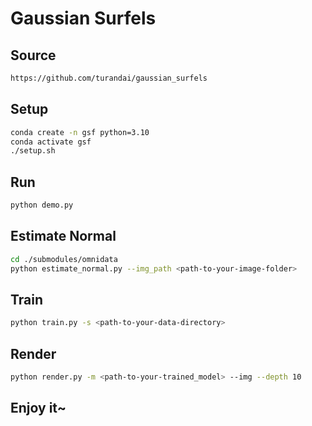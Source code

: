# Gaussian Surfels

## Source

```bash
https://github.com/turandai/gaussian_surfels
```

## Setup

```bash
conda create -n gsf python=3.10
conda activate gsf
./setup.sh
```

## Run

```bash
python demo.py
```

## Estimate Normal

```bash
cd ./submodules/omnidata
python estimate_normal.py --img_path <path-to-your-image-folder>
```

## Train

```bash
python train.py -s <path-to-your-data-directory>
```

## Render

```bash
python render.py -m <path-to-your-trained_model> --img --depth 10
```

## Enjoy it~
